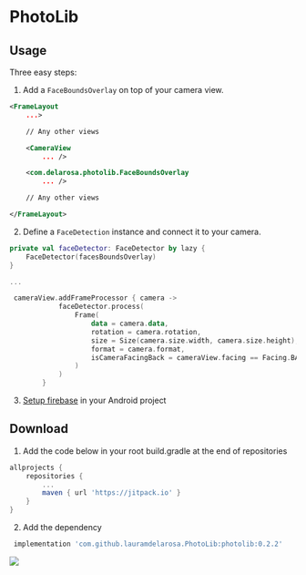 # PhotoLib


## Usage

Three easy steps:

1. Add a `FaceBoundsOverlay` on top of your camera view.
```xml
<FrameLayout
    ...>

    // Any other views

    <CameraView
        ... />

    <com.delarosa.photolib.FaceBoundsOverlay
        ... />

    // Any other views

</FrameLayout>
```

2. Define a `FaceDetection` instance and connect it to your camera.
```kotlin
private val faceDetector: FaceDetector by lazy {
    FaceDetector(facesBoundsOverlay)
}

...

 cameraView.addFrameProcessor { camera ->
            faceDetector.process(
                Frame(
                    data = camera.data,
                    rotation = camera.rotation,
                    size = Size(camera.size.width, camera.size.height),
                    format = camera.format,
                    isCameraFacingBack = cameraView.facing == Facing.BACK
                )
            )
        }
```

3. [Setup firebase](https://firebase.google.com/docs/android/setup) in your Android project


## Download
1. Add the code below in your root build.gradle at the end of repositories
```groovy
allprojects {
    repositories {
        ...
        maven { url 'https://jitpack.io' }
    }
}
```
2. Add the dependency
```groovy
 implementation 'com.github.lauramdelarosa.PhotoLib:photolib:0.2.2'
```

[![](https://jitpack.io/v/lauramdelarosa/PhotoLib.svg)](https://jitpack.io/#lauramdelarosa/PhotoLib)
